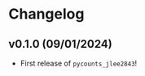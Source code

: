 # Changelog

<!--next-version-placeholder-->

## v0.1.0 (09/01/2024)

- First release of `pycounts_jlee2843`!